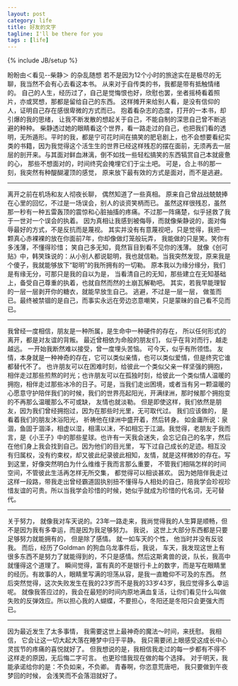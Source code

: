 ```yaml
---
layout: post
category: life
title: 好友的文字
tagline: I'll be there for you
tags : [life]
---
```

{% include JB/setup %}

盼盼由＜看见--柴静＞ 的杂乱随想
若不是因为12个小时的旅途实在是极尽的无聊，我当然不会有心去看这本书。 从来对于自传类的书，我都是带有抵触情绪的。 自己的人生，经历过了，自己是觉悔恨也好，欣慰也罢，坐者摇椅看着照片，亦或冥想，那都是留给自己的东西。 这样摊开来给别人看，是没有信仰的人，证明自己存在感很卑微的方式而已。 抱着看杂志的态度，打开的一本书，却引爆的我的思绪， 让我不断发散的想起关于自己，不能自制的深思自己曾不断逃避的种种。 柴静透过她的眼睛看这个世界，看一路走过的自己，也把我们看的透明，无所遁形。平时的我，都是宁可花时间在搞笑的肥皂剧上，也不会想要看纪实类的书籍，因为我觉得这个活生生的世界已经这样残忍的摆在面前，无须再去一层层的剖开来。与其面对鲜血淋漓，倒不如找一些轻松搞笑的东西犒赏自己本就疲惫的心， 那些不想面对的，时间终究会掩埋它们于尘土吧。 可是，合上书的那一刻，我突然有种醍醐灌顶的感觉， 原来放下最有效的方式是面对，而不是逃避。


---


离开之前在机场和友人彻夜长聊， 偶然知道了一些真相。 原来自己曾战战兢兢捧在心里的回忆，不过是一场误会，别人的谈资笑柄而已。 虽然这样很残忍，虽然那一秒有一种五雷轰顶的震惊和心脏抽搐的疼痛。不过那一阵痛楚，似乎拯救了我于一世对一个误会的执着。 因为真相让我感到被侮辱，而就像柴静说的，面对侮辱最好的方式，不是反抗而是蔑视。 其实并没有有意蔑视吧，只是觉得，我把一颗真心赤裸裸的放在你面前7年，你却像做灯笼般玩弄， 我能做的只是笑。笑你有多浅薄，不懂得珍惜； 笑自己多无知，竟然盲目到看不见你的浅薄。 就像《创可贴》中，韩笑珠说的：从小别人都说聪明，我也就信勒。当我突然发现，原来我是个傻子，我就能够放下“聪明”的我所拥有的一切勒。 原本我以为缘分缘分，我们是有缘无分，可那只是我的自以为是， 当看清自己的无知，那些建立在无知基础上，备受自己尊重的执着，也就自然而然的土崩瓦解勒吧。 其实，若我早能理智的一层一层剥开你的糖衣，就能早放生自己。 逃避，不过是一层一层， 做茧而已。最终被禁锢的是自己，而事实永远在旁边恣意嘲笑，只是蒙昧的自己看不见而已。


---


我曾经一度相信，朋友是一种所属，是生命中一种硬件的存在， 所以任何形式的离开，都是对友谊的背叛。 最近曾相依为命般的朋友们， 似乎在背对而行，越走越远。 一开始我断然难以接受，曾一度埋头苦恼。 可今天，似乎有所领悟。 友情，本身就是一种神奇的存在，它可以类似亲情，也可以类似爱情，但是终究它谁都替代不了。 也许朋友可以在困难时刻，给彼此一个类似父亲一样坚强的拥抱，相伴走过那些煎熬的时光；也许朋友可以在孤独时刻，给彼此一个类似情人温暖的拥抱，相伴走过那些冰冷的日子。可是，当我们走出困境，或者当有另一颗温暖的心愿意守护陪伴我们的时候，我们的世界亮起阳光，开满绿洲，那时候那个拥抱变的不再那么温暖那么不可或缺， 友情也就淡勒。 但是即使这样，我们依然是朋友，因为我们曾经拥抱过，因为在那些时光里，无可取代过。 我们应该做的， 是看着我们的朋友沐浴阳光， 祈祷他在绿洲中盛开着，然后转身。 如金庸所说：泉涸，鱼固于涸泽，相虚以湿，相濡以沫，不如相忘于江湖。我觉得，老朋友于我而言，是《小王子》中的那些星球。也许有一天我会迷失，会忘记自己的名字，然后在他们身上我会找到自己。因为他们的目光里， 写下过自己成长的足迹。相互没有归属权，没有约束权，却又彼此纪录彼此相知，友情，就是这样微妙的存在。写到这里，好像突然明白为什么维维于我而言那么重要， 不管我们相隔怎样的时间空间，不管彼此生活再怎样无所交集， 都觉得可以相谈甚欢。 因为她陪伴我走过这样一段路，带我走出曾经霸道固执别扭不懂得与人相处的自己，陪我学会珍视珍惜友谊的可贵。所以当我学会珍惜的时候，她似乎就成为珍惜的代名词，无可替代。


---


关于努力， 就像我对车天说的。23年一路走来，我尚觉得我的人生算是顺畅，但不是因为我有多幸运，而是因为我足够努力。 我说， 这世上大部分东西都是只要足够努力就能拥有的， 但是除了感情。 就一如车天的个性， 他当时并没有反驳我。 而后，经历了Goldman 的狗血乌龙事件后，我说， 车天，我发现这世上有很多东西不是努力了就能得到的，不只是感情。然后这斯禽兽的说，队长，我高中就懂得这个道理了。 瞬间觉得，富有真的不是银行卡上的数字，而是写在眼睛里的经历。有故事的人，眼睛里写满的坦荡从容，是我一直瞻仰不可及的东西。 然后突然觉得，这次失败发生在我的23岁而不是我的33岁43岁，我应觉得多么幸运呢。 就像我答应过的，我会在最短的时间内原地满血复活，让你们看见什么叫做失败的反弹效应。所以担心我的人蝴蝶，不要担心，冬阳还是冬阳只会更强大而已。


---


因为最近发生了太多事情， 我需要这世上最神奇的魔法～时间，来抚慰。 我相信， 它会让这一切大起大落在睡梦中归于平静。 我只需要闭上眼感受这成长中心灵拔节的疼痛的喜悦就好了。  但我想说的是，我相信我走过的每一步都有不得不这样走的原因，无后悔二字可言。 也更珍惜我现在做的每个选择。 对于明天，我能承诺给你的是：不负如来，不负卿。 青春啊，你恣意荒唐吧， 我只要做到午夜梦回的时候， 会浅笑而不会落泪就好了。 